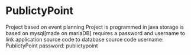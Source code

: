 # PublictyPoint
Project based on event planning
Project is programmed in java
storage is based on mysql[made on mariaDB]
requires a password and username to link application source code to database source code
  username: PublictyPoint
  password: publictypoint
